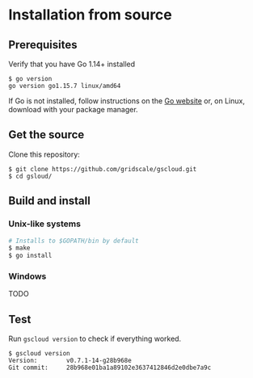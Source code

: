 # Installation from source

## Prerequisites

Verify that you have Go 1.14+ installed

    $ go version
    go version go1.15.7 linux/amd64

If Go is not installed, follow instructions on the [Go website](https://golang.org/doc/install) or, on Linux, download with your package manager.

## Get the source

Clone this repository:

    $ git clone https://github.com/gridscale/gscloud.git
    $ cd gsloud/

## Build and install

### Unix-like systems

```sh
# Installs to $GOPATH/bin by default
$ make
$ go install
```

### Windows

TODO

## Test

Run `gscloud version` to check if everything worked.

    $ gscloud version
    Version:        v0.7.1-14-g28b968e
    Git commit:     28b968e01ba1a89102e3637412846d2e0dbe7a9c
